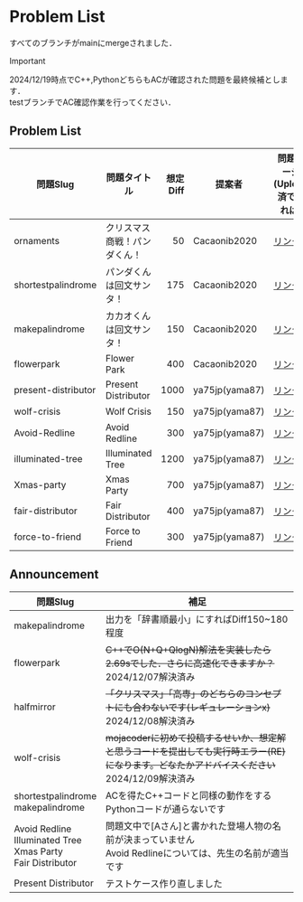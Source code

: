 # Problem List

すべてのブランチがmainにmergeされました．
> [!important]
> 2024/12/19時点でC++,PythonどちらもACが確認された問題を最終候補とします．  
> testブランチでAC確認作業を行ってください．

## Problem List

| 問題Slug | 問題タイトル | 想定Diff | 提案者 | 問題ページ(Upload済であれば) | C++<br>AC | Python<br>AC |
| - | - | -: | - | - | :-: | :-: |
| ornaments | クリスマス商戦！パンダくん！ | 50 | Cacaonib2020 | [リンク](https://mojacoder.app/users/CacaoNiB/problems/ornaments) | o | o |
| shortestpalindrome | パンダくんは回文サンタ！ | 175 | Cacaonib2020 | [リンク](https://mojacoder.app/users/CacaoNiB/problems/shortestpalindrome) | o |  |
| makepalindrome | カカオくんは回文サンタ！ | 150 | Cacaonib2020 | [リンク](https://mojacoder.app/users/CacaoNiB/problems/makepalindrome) | o |  |
| flowerpark | Flower Park | 400 | Cacaonib2020 | [リンク](https://mojacoder.app/users/CacaoNiB/problems/flowerpark) | o | o |
| present-distributor | Present Distributor | 1000 | ya75jp(yama87) | [リンク](https://mojacoder.app/users/ya75jp/problems/present-distributor) | o |  |
| wolf-crisis | Wolf Crisis | 150 | ya75jp(yama87) | [リンク](https://mojacoder.app/users/ya75jp/problems/wolf-crisis) | o | o |
| Avoid-Redline | Avoid Redline | 300 | ya75jp(yama87) | [リンク](https://mojacoder.app/users/ya75jp/problems/Avoid-Redline) | o |  |
| illuminated-tree | Illuminated Tree | 1200 | ya75jp(yama87) | [リンク](https://mojacoder.app/users/ya75jp/problems/illuminated-tree) | o |  |
| Xmas-party | Xmas Party | 700 | ya75jp(yama87) | [リンク](https://mojacoder.app/users/ya75jp/problems/Xmas-party) | o |  |
| fair-distributor | Fair Distributor | 400 | ya75jp(yama87) | [リンク](https://mojacoder.app/users/ya75jp/problems/fair-distributor) | o |  |
| force-to-friend | Force to Friend | 300 | ya75jp(yama87) | [リンク](https://mojacoder.app/users/ya75jp/problems/force-to-friend) | o |  |


## Announcement

| 問題Slug  | 補足 |
| - | - |
| makepalindrome | 出力を「辞書順最小」にすればDiff150~180程度 |
| flowerpark | ~~C++でO(N+Q+QlogN)解法を実装したら2.69sでした．さらに高速化できますか？~~ 2024/12/07解決済み|
| halfmirror | ~~「クリスマス」「高専」のどちらのコンセプトにも合わないです(レギュレーションx)~~ 2024/12/08解決済み |
| wolf-crisis | ~~mojacoderに初めて投稿するせいか、想定解と思うコードを提出しても実行時エラー(RE)になります。どなたかアドバイスください~~ 2024/12/09解決済み |
| shortestpalindrome<br>makepalindrome | ACを得たC++コードと同様の動作をするPythonコードが通らないです |
| Avoid Redline<br>Illuminated Tree<br>Xmas Party<br>Fair Distributor | 問題文中で[Aさん]と書かれた登場人物の名前が決まっていません<br>Avoid Redlineについては、先生の名前が適当です |
| Present Distributor | テストケース作り直しました |
